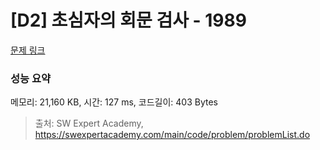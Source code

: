 # [D2] 초심자의 회문 검사 - 1989 

[문제 링크](https://swexpertacademy.com/main/code/problem/problemDetail.do?contestProbId=AV5PyTLqAf4DFAUq) 

### 성능 요약

메모리: 21,160 KB, 시간: 127 ms, 코드길이: 403 Bytes



> 출처: SW Expert Academy, https://swexpertacademy.com/main/code/problem/problemList.do